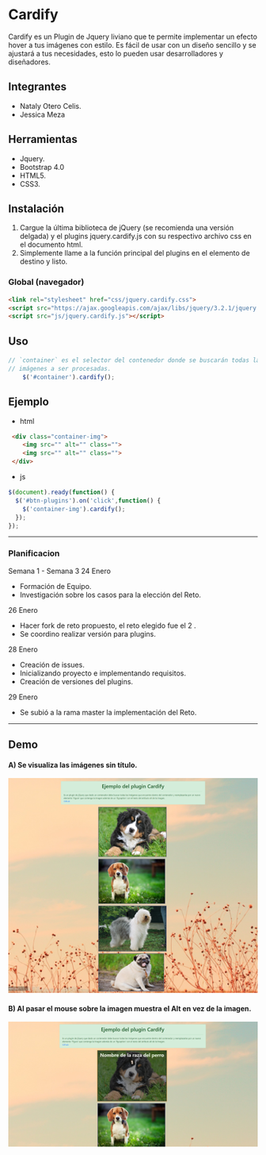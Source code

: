 # Cardify


Cardify es un Plugin de Jquery liviano que te permite implementar un efecto hover a tus imágenes con estilo. Es fácil de usar con un diseño sencillo y se ajustará a tus necesidades, esto lo pueden usar desarrolladores y diseñadores.

## Integrantes

* Nataly Otero Celis.
*  Jessica Meza

## Herramientas

* Jquery.
* Bootstrap 4.0
* HTML5.
* CSS3.


## Instalación
1. Cargue la última biblioteca de jQuery (se recomienda una versión delgada) y el plugins jquery.cardify.js con su respectivo archivo css en el documento html.
2. Simplemente llame a la función principal del plugins en el elemento de destino y listo.

### Global (navegador)

```html
<link rel="stylesheet" href="css/jquery.cardify.css">
<script src="https://ajax.googleapis.com/ajax/libs/jquery/3.2.1/jquery.min.js"></script>
<script src="js/jquery.cardify.js"></script>
```

## Uso

```js
// `container` es el selector del contenedor donde se buscarán todas las
// imágenes a ser procesadas.
    $('#container').cardify();
```
## Ejemplo

+ html
```html
 <div class="container-img">
    <img src="" alt="" class="">
    <img src="" alt="" class="">
 </div>
```

+ js
```js
$(document).ready(function() {
  $('#btn-plugins').on('click',function() {
    $('container-img').cardify();
  });  
});
```

***

### Planificacion

Semana 1 - Semana 3
24 Enero
- Formación de Equipo.
- Investigación sobre los casos para la elección del Reto.

26 Enero
- Hacer fork de reto propuesto, el reto elegido fue el 2 <Cardify>.
- Se coordino realizar versión para plugins.

28 Enero
- Creación de issues.
- Inicializando proyecto e implementando requisitos.
- Creación de versiones del plugins.

29 Enero
- Se subió a la rama master la implementación del Reto.

*** 
## Demo

#### A) Se visualiza las imágenes sin título.

![imagen1](public/assets/docs/sinPlugin.png)

#### B) Al pasar el mouse sobre la imagen muestra el Alt en vez de la imagen.

![imagen2](public/assets/docs/conPlugin.png)
